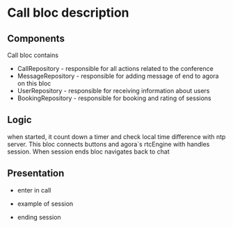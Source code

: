 # Call bloc description 
## Components 
Call bloc contains 

+ CallRepository - responsible for all actions related to the conference
+ MessageRepository - responsible for adding message of end to agora on this bloc 
+ UserRepository - responsible for receiving information about users
+ BookingRepository -  responsible for booking and rating of sessions


## Logic 
when started, it count down a timer and check local time difference with ntp server. This bloc connects buttons and agora`s rtcEngine with handles session. When session ends bloc navigates back to chat 


## Presentation 
+ enter in call

+ example of session

+ ending session